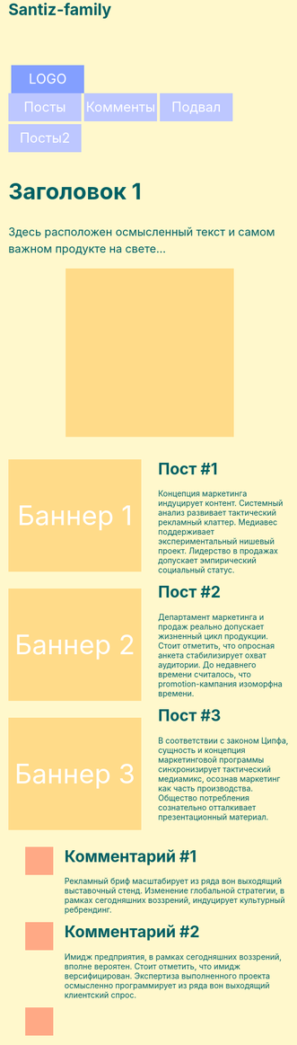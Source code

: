 # Santiz-family

<html lang="ru" >
<head>
<meta charset="UTF-8">
<title>Название страницы - отображается на вкладке браузера и в поиске</title>
<style type="text/css">
a{
color: #fff;
text-decoration: none;
}
html{
background: #FFF8CC;
min-height: 100%;
font-family: Helvetica;
display: flex;
flex-direction: column;
}
body{
margin: 0;
padding: 0 15px;
display: flex;
flex-direction: column;
flex: auto;
}
h1{
margin-top: 0;
}
h1, p{
color: #006064;
}
img{
border: 0;
}
.header{
width: 100%;
min-width: 460px;
max-width: 960px;
margin: 0 auto 30px;
padding: 30px 0 10px;
display: flex;
flex-wrap: wrap;
justify-content: space-between;
box-sizing: border-box;
}
.logo{
font-size: 1.5rem;
color: #fff;
text-decoration: none;
margin: 5px 0 0 5px;
justify-content: center;
align-items: center;
display: flex;
flex: none;
align-items: center;
background: #839FFF;
width: 130px;
height: 50px;
}
.nav{
margin: -5px 0 0 -5px;
display: flex;
flex-wrap: wrap;
}
.nav-item{
background: #BDC7FF;
width: 130px;
height: 50px;
font-size: 1.5rem;
color: #fff;
text-decoration: none;
display: flex;
margin: 5px 0 0 5px;
justify-content: center;
align-items: center;
}
.sqr{
height: 300px;
width: 300px;
background: #FFDB89;
}

.main{
width: 100%;
min-width: 460px;
max-width: 960px;
margin: auto;
flex: auto;
box-sizing: border-box;
}
.box{
font-size: 1.25rem;
line-height: 1.5;
margin: 0 0 40px -50px;
display: flex;
flex-wrap: wrap;
justify-content: center;
}
.box-base{
margin-left: 50px;
flex: 1 0 430px;
}
.box-side{
margin-left: 50px;
font: none;
}
.box-img{
max-width: 100%;
height: auto;
}
.content{
margin-bottom: 30px;
display: flex;
flex-wrap: wrap;
}
.banners{
flex: 1 1 200px;
}
.banner{
background: #FFDB89;
width: 100%;
min-width: 100px;
min-height: 200px;
font-size: 3rem;
color: #fff;
margin: 0 0 30px 0;
display: flex;
justify-content: center;
align-items: center;
}
.posts{
margin: 0 0 30px 30px;
flex: 1 1 200px;
}
.comments{
margin: 0 0 30px 30px;
flex: 1 1 200px;
}
.comment{
display: flex;
}
.comment-side{
padding-right: 20px;
flex: none;
}
.comment-base{
flex: auto;
}
.comment-avatar{
background: #FFA985;
width: 50px;
height: 50px;
}
.footer{
background: #FF3366;
width: 100%;
max-width: 960px;
min-width: 460px;
color: #fff;
margin: auto;
padding: 15px;
box-sizing: border-box;
}

@media screen and  (max-width: 800px) {
.banners{
margin-left: -30px;
display: flex;
flex-basis: 100%;
}
.banner{
margin-left: 30px;
}
.posts{
margin-left: 0;
}
}
@media screen and  (max-width: 600px) {
.content{
display: block;
}
.banners{
margin: 0;
display: block;
}
.banner{
margin-left: 0;
}
.posts{
margin: 0;
}
}
</style>
</head>
<body>
<header class="header">
<a class="logo">
LOGO
</a>
<nav class="nav">
<a href="#posts" class="nav-item">Посты</a>
<a href="#comments" class="nav-item">Комменты</a>
<a href="#footer" class="nav-item">Подвал</a>
<a href="#posts" class="nav-item">Посты2</a>
</nav>

</header>
<main class="main">
<div class="box">
<div class="box-base">
<h1>Заголовок 1</h1>
<p>Здесь расположен осмысленный текст и самом важном продукте на свете...</p>
</div>
<div class="box-side">
<div class="sqr">

</div>
</div>
</div>
<div class="content">
<div class="banners">
<div class="banner">Баннер 1</div>
<div class="banner">Баннер 2</div>
<div class="banner">Баннер 3</div>
</div>
<div class="posts"  id="posts">
<div class="post">
<h1>Пост #1</h1>
<p>Концепция маркетинга индуцирует контент. Системный анализ развивает тактический рекламный клаттер. Медиавес поддерживает экспериментальный нишевый проект. Лидерство в продажах допускает эмпирический социальный статус.</p>
</div>
<div class="post">
<h1>Пост #2</h1>
<p>Департамент маркетинга и продаж реально допускает жизненный цикл продукции. Стоит отметить, что опросная анкета стабилизирует охват аудитории. До недавнего времени считалось, что promotion-кампания изоморфна времени. </p>
</div>
<div class="post">
<h1>Пост #3</h1>
<p>В соответствии с законом Ципфа, сущность и концепция маркетинговой программы синхронизирует тактический медиамикс, осознав маркетинг как часть производства. Общество потребления сознательно отталкивает презентационный материал.</p>
</div>
</div>
<div class="comments"  id="comments">
<div class="comment">
<div class="comment-side">
<div class="comment-avatar">

</div>
</div>
<div class="comment-base">
<h1 class="comment-title">Комментарий #1</h1>
<p>Рекламный бриф масштабирует из ряда вон выходящий выставочный стенд. Изменение глобальной стратегии, в рамках сегодняшних воззрений, индуцирует культурный ребрендинг.</p>
</div>
</div>
<div class="comment">
<div class="comment-side">
<div class="comment-avatar">

</div>
</div>
<div class="comment-base">
<h1 class="comment-title">Комментарий #2</h1>
<p>Имидж предприятия, в рамках сегодняшних воззрений, вполне вероятен. Стоит отметить, что имидж версифицирован. Экспертиза выполненного проекта осмысленно программирует из ряда вон выходящий клиентский спрос. </p>
</div>
</div>
<div class="comment">
<div class="comment-side">
<div class="comment-avatar">

